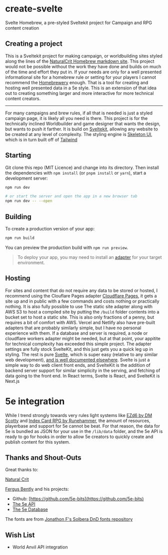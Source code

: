 # create-svelte

Svelte Homebrew, a pre-styled Sveltekit project for Campaign and RPG content creation

## Creating a project

This is a Sveltekit project for making campaign, or worldbuilding sites styled along the lines of
the [NaturalCrit Homebrew markdown site](https://homebrewery.naturalcrit.com/). This project would not be possible without the work they have done and builds on much of the time and effort they put in. If your needs are only for a well presented informational site for a homebrew rule or setting for your players I cannot recommend the [Homebrewery](https://homebrewery.naturalcrit.com/) enough. That is a tool for creating and hosting well presented data in a 5e style. This is an extension of that idea out to creating something larger and more interactive for more technical content creators.

---

For many campaigns and brew rules, if all that is needed is just a styled campaign page, it is likely all you need is there. This project is for the technically inclined Worldbuilder and game designer that wants the design, but wants to push it farther. It is build on [Sveltekit](https://kit.svelte.dev/), allowing any website to be created at any level of complexity. The styling engine is [Skeleton UI](https://www.skeleton.dev/), which is in turn built off of [Tailwind](https://tailwindui.com/)

## Starting

Git clone this repo (MIT Licence) and change into its directory. Then install the dependencies with `npm install` (or `pnpm install` or `yarn`), start a development server:

```bash
npm run dev

# or start the server and open the app in a new browser tab
npm run dev -- --open
```

## Building

To create a production version of your app:

```bash
npm run build
```

You can preview the production build with `npm run preview`.

> To deploy your app, you may need to install an [adapter](https://kit.svelte.dev/docs/adapters) for your target environment.

## Hosting

For sites and content that do not require any data to be stored or hosted, I recommend using the Clouflare Pages adapter [Cloudflare Pages](https://developers.cloudflare.com/pages), it gets a site up and in public with a few commands and costs nothing or practically nothing. It is also fully possible to use The static site adapter along with AWS S3 to host a compiled site by putting the `/build` folder contents into a bucket set to host a static site. This is also only fractions of a penny, but requires a bit of comfort with AWS. Vercel and Netlify also have pre-built adapters that are probably similarly simple, but I have no personal experience with them. If a database and server is required, a node or cloudflare workers adapter might be needed, but at that point, your appitite for technical complexity has exceeded this simple project. The adapter settings are fully stock SvelteKit, and this just gets you a quick leg up in styling. The rest is pure [Svelte](https://learn.svelte.dev/tutorial/welcome-to-svelte), which is super easy (relative to any similar web development), [and is well documented elsewhere](https://kit.svelte.dev/docs/introduction). Svelte is just a simple way to do web client front ends, and SvelteKit is the addition of backend server support for similar simplicity in the serving, and fetching of data going to the front end. In React terms, Svelte is React, and SvelteKit is Next.js

# 5e integration

While I trend strongly towards very rules light systems like [EZd6 by DM Scotty](https://www.ezd6.com/) and [Index Card RPG by Runehammer](https://hankerinferinale.wixsite.com/icrpg), the amount of resources, playerbase and support for 5e cannot be beat. For that reason, the data for 5e is bundled as JSON for your use in the `/lib/data` folder, and the 5e API is ready to go for hooks in order to allow 5e creators to quickly create and publish content for this system.

## Thanks and Shout-Outs

Great thanks to:

[Natural Crit](https://www.naturalcrit.com/)

[Fergus Bently](https://github.com/fergcb) and his projects:

- Github: [https://github.com/5e-bits](https://github.com/5e-bits)
- [The 5e API](https://www.dnd5eapi.co/docs/#overview)
- [The 5e Database](https://github.com/5e-bits/5e-database)

The fonts are from [Jonathon F's Solbera DnD fonts repository](https://github.com/jonathonf/solbera-dnd-fonts)

## Wish List

- World Anvil API integration
